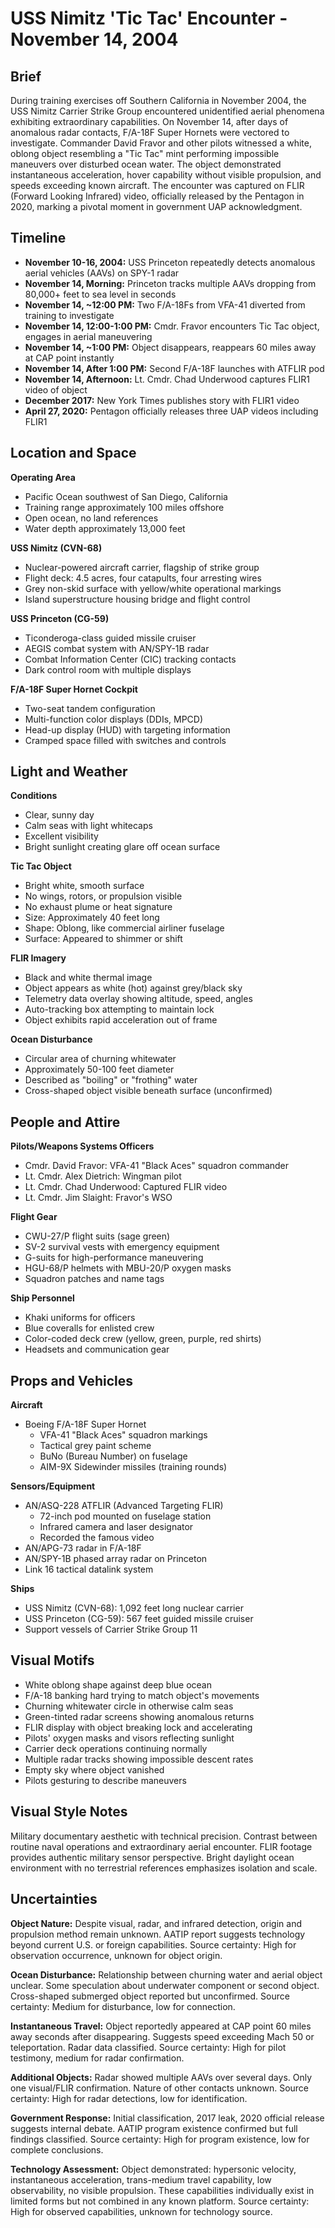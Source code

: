 # USS Nimitz 'Tic Tac' Encounter - November 14, 2004

## Brief
During training exercises off Southern California in November 2004, the USS Nimitz Carrier Strike Group encountered unidentified aerial phenomena exhibiting extraordinary capabilities. On November 14, after days of anomalous radar contacts, F/A-18F Super Hornets were vectored to investigate. Commander David Fravor and other pilots witnessed a white, oblong object resembling a "Tic Tac" mint performing impossible maneuvers over disturbed ocean water. The object demonstrated instantaneous acceleration, hover capability without visible propulsion, and speeds exceeding known aircraft. The encounter was captured on FLIR (Forward Looking Infrared) video, officially released by the Pentagon in 2020, marking a pivotal moment in government UAP acknowledgment.

## Timeline
- **November 10-16, 2004:** USS Princeton repeatedly detects anomalous aerial vehicles (AAVs) on SPY-1 radar
- **November 14, Morning:** Princeton tracks multiple AAVs dropping from 80,000+ feet to sea level in seconds
- **November 14, ~12:00 PM:** Two F/A-18Fs from VFA-41 diverted from training to investigate
- **November 14, 12:00-1:00 PM:** Cmdr. Fravor encounters Tic Tac object, engages in aerial maneuvering
- **November 14, ~1:00 PM:** Object disappears, reappears 60 miles away at CAP point instantly
- **November 14, After 1:00 PM:** Second F/A-18F launches with ATFLIR pod
- **November 14, Afternoon:** Lt. Cmdr. Chad Underwood captures FLIR1 video of object
- **December 2017:** New York Times publishes story with FLIR1 video
- **April 27, 2020:** Pentagon officially releases three UAP videos including FLIR1

## Location and Space
**Operating Area**
- Pacific Ocean southwest of San Diego, California
- Training range approximately 100 miles offshore
- Open ocean, no land references
- Water depth approximately 13,000 feet

**USS Nimitz (CVN-68)**
- Nuclear-powered aircraft carrier, flagship of strike group
- Flight deck: 4.5 acres, four catapults, four arresting wires
- Grey non-skid surface with yellow/white operational markings
- Island superstructure housing bridge and flight control

**USS Princeton (CG-59)**
- Ticonderoga-class guided missile cruiser
- AEGIS combat system with AN/SPY-1B radar
- Combat Information Center (CIC) tracking contacts
- Dark control room with multiple displays

**F/A-18F Super Hornet Cockpit**
- Two-seat tandem configuration
- Multi-function color displays (DDIs, MPCD)
- Head-up display (HUD) with targeting information
- Cramped space filled with switches and controls

## Light and Weather
**Conditions**
- Clear, sunny day
- Calm seas with light whitecaps
- Excellent visibility
- Bright sunlight creating glare off ocean surface

**Tic Tac Object**
- Bright white, smooth surface
- No wings, rotors, or propulsion visible
- No exhaust plume or heat signature
- Size: Approximately 40 feet long
- Shape: Oblong, like commercial airliner fuselage
- Surface: Appeared to shimmer or shift

**FLIR Imagery**
- Black and white thermal image
- Object appears as white (hot) against grey/black sky
- Telemetry data overlay showing altitude, speed, angles
- Auto-tracking box attempting to maintain lock
- Object exhibits rapid acceleration out of frame

**Ocean Disturbance**
- Circular area of churning whitewater
- Approximately 50-100 feet diameter
- Described as "boiling" or "frothing" water
- Cross-shaped object visible beneath surface (unconfirmed)

## People and Attire
**Pilots/Weapons Systems Officers**
- Cmdr. David Fravor: VFA-41 "Black Aces" squadron commander
- Lt. Cmdr. Alex Dietrich: Wingman pilot
- Lt. Cmdr. Chad Underwood: Captured FLIR video
- Lt. Cmdr. Jim Slaight: Fravor's WSO

**Flight Gear**
- CWU-27/P flight suits (sage green)
- SV-2 survival vests with emergency equipment
- G-suits for high-performance maneuvering
- HGU-68/P helmets with MBU-20/P oxygen masks
- Squadron patches and name tags

**Ship Personnel**
- Khaki uniforms for officers
- Blue coveralls for enlisted crew
- Color-coded deck crew (yellow, green, purple, red shirts)
- Headsets and communication gear

## Props and Vehicles
**Aircraft**
- Boeing F/A-18F Super Hornet
  - VFA-41 "Black Aces" squadron markings
  - Tactical grey paint scheme
  - BuNo (Bureau Number) on fuselage
  - AIM-9X Sidewinder missiles (training rounds)

**Sensors/Equipment**
- AN/ASQ-228 ATFLIR (Advanced Targeting FLIR)
  - 72-inch pod mounted on fuselage station
  - Infrared camera and laser designator
  - Recorded the famous video
- AN/APG-73 radar in F/A-18F
- AN/SPY-1B phased array radar on Princeton
- Link 16 tactical datalink system

**Ships**
- USS Nimitz (CVN-68): 1,092 feet long nuclear carrier
- USS Princeton (CG-59): 567 feet guided missile cruiser
- Support vessels of Carrier Strike Group 11

## Visual Motifs
- White oblong shape against deep blue ocean
- F/A-18 banking hard trying to match object's movements
- Churning whitewater circle in otherwise calm seas
- Green-tinted radar screens showing anomalous returns
- FLIR display with object breaking lock and accelerating
- Pilots' oxygen masks and visors reflecting sunlight
- Carrier deck operations continuing normally
- Multiple radar tracks showing impossible descent rates
- Empty sky where object vanished
- Pilots gesturing to describe maneuvers

## Visual Style Notes
Military documentary aesthetic with technical precision. Contrast between routine naval operations and extraordinary aerial encounter. FLIR footage provides authentic military sensor perspective. Bright daylight ocean environment with no terrestrial references emphasizes isolation and scale.

## Uncertainties
**Object Nature:** Despite visual, radar, and infrared detection, origin and propulsion method remain unknown. AATIP report suggests technology beyond current U.S. or foreign capabilities. Source certainty: High for observation occurrence, unknown for object origin.

**Ocean Disturbance:** Relationship between churning water and aerial object unclear. Some speculation about underwater component or second object. Cross-shaped submerged object reported but unconfirmed. Source certainty: Medium for disturbance, low for connection.

**Instantaneous Travel:** Object reportedly appeared at CAP point 60 miles away seconds after disappearing. Suggests speed exceeding Mach 50 or teleportation. Radar data classified. Source certainty: High for pilot testimony, medium for radar confirmation.

**Additional Objects:** Radar showed multiple AAVs over several days. Only one visual/FLIR confirmation. Nature of other contacts unknown. Source certainty: High for radar detections, low for identification.

**Government Response:** Initial classification, 2017 leak, 2020 official release suggests internal debate. AATIP program existence confirmed but full findings classified. Source certainty: High for program existence, low for complete conclusions.

**Technology Assessment:** Object demonstrated: hypersonic velocity, instantaneous acceleration, trans-medium travel capability, low observability, no visible propulsion. These capabilities individually exist in limited forms but not combined in any known platform. Source certainty: High for observed capabilities, unknown for technology source.